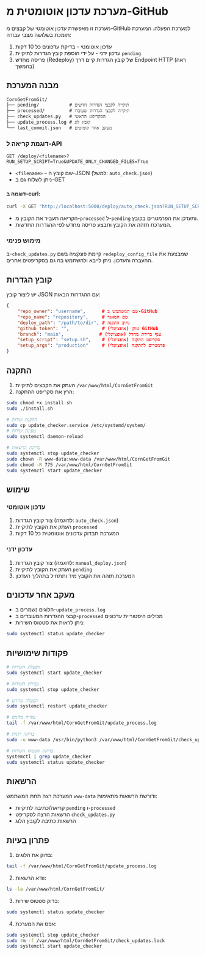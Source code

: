 
# מערכת עדכון אוטומטית מ-GitHub

מערכת זו מאפשרת עדכון אוטומטי של קבצים מ-GitHub למערכת הפעלה. המערכת תומכת בשלושה מצבי עבודה:
1. עדכון אוטומטי - בדיקת עדכונים כל 10 דקות
2. עדכון ידני - על ידי הוספת קובץ הגדרות לתיקיית `pending`
3. פריסה מחדש (Redeploy) של קובץ הגדרות קיים דרך Endpoint HTTP (ראה בהמשך)

## מבנה המערכת


```
CornGetFromGit/
├── pending/           # תיקייה לקבצי הגדרות חדשים
├── processed/         # תיקייה לקבצי הגדרות שעובדו
├── check_updates.py   # הסקריפט הראשי
├── update_process.log # קובץ לוג
└── last_commit.json   # מעקב אחר קומיטים
```

### דוגמת קריאה ל-API

```http
GET /deploy/<filename>?RUN_SETUP_SCRIPT=True&UPDATE_ONLY_CHANGED_FILES=True
```

- `<filename>` – שם קובץ ה-JSON (למשל: `auto_check.json`)
- ניתן לשלוח גם ב-GET

#### דוגמה ב-curl:
```bash
curl -X GET "http://localhost:5000/deploy/auto_check.json?RUN_SETUP_SCRIPT=True&UPDATE_ONLY_CHANGED_FILES=True"
```

- הקריאה תעביר את הקובץ מ-`processed` ל-`pending` ותעדכן את הפרמטרים בקובץ.
- המערכת תזהה את הקובץ ותבצע פריסה מחדש לפי ההגדרות החדשות.

### מימוש פנימי
ב-`check_updates.py` קיימת פונקציה בשם `redeploy_config_file` שמבצעת את ההעברה והעדכון. ניתן לייבא ולהשתמש בה גם בסקריפטים אחרים.

## קובץ הגדרות

יש ליצור קובץ JSON עם ההגדרות הבאות:

```json
{
    "repo_owner": "username",      # שם המשתמש ב-GitHub
    "repo_name": "repository",     # שם המאגר
    "deploy_path": "/path/to/dir", # נתיב התקנה
    "github_token": "",            # (אופציונלי) טוקן GitHub
    "branch": "main",             # (אופציונלי) ענף ברירת מחדל
    "setup_script": "setup.sh",    # (אופציונלי) סקריפט התקנה
    "setup_args": "production"     # (אופציונלי) פרמטרים להתקנה
}
```

## התקנה

1. העתק את הקבצים לתיקיית `/var/www/html/CornGetFromGit`
2. הרץ את סקריפט ההתקנה:
```bash
sudo chmod +x install.sh
sudo ./install.sh

# התקנת שירות
sudo cp update_checker.service /etc/systemd/system/
# טעינת שירות
sudo systemctl daemon-reload

# בדיקת הרשאות
sudo systemctl stop update_checker
sudo chown -R www-data:www-data /var/www/html/CornGetFromGit
sudo chmod -R 775 /var/www/html/CornGetFromGit
sudo systemctl start update_checker
```


## שימוש

### עדכון אוטומטי
1. צור קובץ הגדרות (לדוגמה: `auto_check.json`)
2. העתק את הקובץ לתיקיית `processed`
3. המערכת תבדוק עדכונים אוטומטית כל 10 דקות

### עדכון ידני
1. צור קובץ הגדרות (לדוגמה: `manual_deploy.json`)
2. העתק את הקובץ לתיקיית `pending`
3. המערכת תזהה את הקובץ מיד ותתחיל בתהליך העדכון

## מעקב אחר עדכונים

- הלוגים נשמרים ב-`update_process.log`
- קבצי ההגדרות המעובדים ב-`processed` מכילים היסטוריית עדכונים
- ניתן לראות את סטטוס השירות:
```bash
sudo systemctl status update_checker
```

## פקודות שימושיות

```bash
# הפעלת השירות
sudo systemctl start update_checker

# עצירת השירות
sudo systemctl stop update_checker

# הפעלה מחדש
sudo systemctl restart update_checker

# צפייה בלוגים
tail -f /var/www/html/CornGetFromGit/update_process.log

# בדיקה ידנית
sudo -u www-data /usr/bin/python3 /var/www/html/CornGetFromGit/check_updates.py --single

# בדיקת סטטוס השירות
systemctl | grep update_checker
sudo systemctl status update_checker

```

## הרשאות

המערכת רצה תחת המשתמש `www-data` ודורשת הרשאות מתאימות:
- קריאה/כתיבה לתיקיות `pending` ו-`processed`
- הרשאות הרצה לסקריפט `check_updates.py`
- הרשאות כתיבה לקובץ הלוג

## פתרון בעיות

1. בדוק את הלוגים:
```bash
tail -f /var/www/html/CornGetFromGit/update_process.log
```

2. וודא הרשאות:
```bash
ls -la /var/www/html/CornGetFromGit/
```

3. בדוק סטטוס שירות:
```bash
sudo systemctl status update_checker
```

4. אפס את המערכת:
```bash
sudo systemctl stop update_checker
sudo rm -f /var/www/html/CornGetFromGit/check_updates.lock
sudo systemctl start update_checker
```